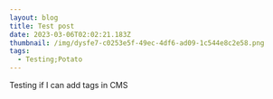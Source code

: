 ```yaml
---
layout: blog
title: Test post
date: 2023-03-06T02:02:21.183Z
thumbnail: /img/dysfe7-c0253e5f-49ec-4df6-ad09-1c544e8c2e58.png
tags:
  - Testing;Potato
---
```

T﻿esting if I can add tags in CMS